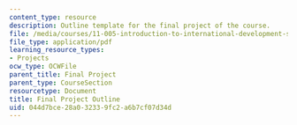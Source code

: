 ```yaml
---
content_type: resource
description: Outline template for the final project of the course.
file: /media/courses/11-005-introduction-to-international-development-spring-2015/044d7bce28a032339fc2a6b7cf07d34d_MIT11_005S15_assign-outline.pdf
file_type: application/pdf
learning_resource_types:
- Projects
ocw_type: OCWFile
parent_title: Final Project
parent_type: CourseSection
resourcetype: Document
title: Final Project Outline
uid: 044d7bce-28a0-3233-9fc2-a6b7cf07d34d
---
```

